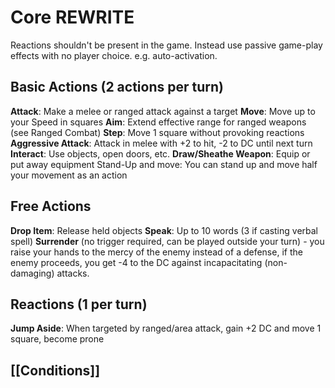 
# Core REWRITE
Reactions shouldn't be present in the game. Instead use passive game-play effects with no player choice.
e.g. auto-activation.



## Basic Actions (2 actions per turn)

**Attack**: Make a melee or ranged attack against a target
**Move**: Move up to your Speed in squares
**Aim**: Extend effective range for ranged weapons (see Ranged Combat)
**Step**: Move 1 square without provoking reactions
**Aggressive Attack**: Attack in melee with +2 to hit, -2 to DC until next turn
**Interact**: Use objects, open doors, etc.
**Draw/Sheathe Weapon**: Equip or put away equipment
Stand-Up and move: You can stand up and move half your movement as an action 
## Free Actions

**Drop Item**: Release held objects
**Speak**: Up to 10 words (3 if casting verbal spell)
**Surrender** (no trigger required, can be played outside your turn) - you raise your hands to the mercy of the enemy instead of a defense, if the enemy proceeds, you get -4 to the DC against incapacitating (non-damaging) attacks.

## Reactions (1 per turn)

**Jump Aside**: When targeted by ranged/area attack, gain +2 DC and move 1 square, become prone

## [[Conditions]]


